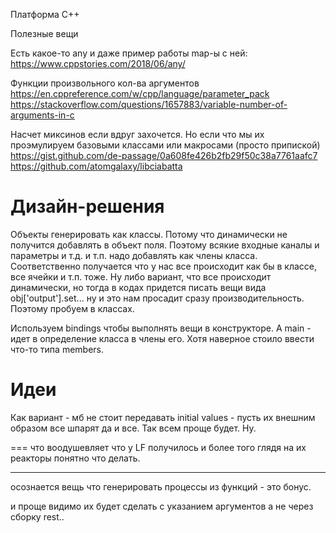 Платформа C++

Полезные вещи

Есть какое-то any и даже пример работы map-ы с ней:
https://www.cppstories.com/2018/06/any/

Функции произвольного кол-ва аргументов
https://en.cppreference.com/w/cpp/language/parameter_pack
https://stackoverflow.com/questions/1657883/variable-number-of-arguments-in-c

Насчет миксинов если вдруг захочется. Но если что мы их проэмулируем
базовыми классами или макросами (просто припиской)
https://gist.github.com/de-passage/0a608fe426b2fb29f50c38a7761aafc7
https://github.com/atomgalaxy/libciabatta

Дизайн-решения
==============

Объекты генерировать как классы. Потому что динамически не получится добавлять
в объект поля. Поэтому всякие входные каналы и параметры и т.д. и т.п. 
надо добавлять как члены класса.
Соответственно получается что у нас все происходит как бы в классе,
все ячейки и т.п. тоже.
Ну либо вариант, что все происходит динамически, но тогда в кодах придется
писать вещи вида obj['output'].set... ну и это нам просадит сразу
производительность. Поэтому пробуем в классах.

Используем bindings чтобы выполнять вещи в конструкторе. А main - идет 
в определение класса в члены его.
Хотя наверное стоило ввести что-то типа members.

Идеи
====
Как вариант - мб не стоит передавать initial values - пусть их внешним образом
все шпарят да и все. Так всем проще будет. Ну.

===
что воодушевляет что у LF получилось и более того глядя на их реакторы
понятно что делать.

----
осознается вещь что генерировать процессы из функций - это бонус.

и проще видимо их будет сделать с указанием аргументов а не через сборку rest..